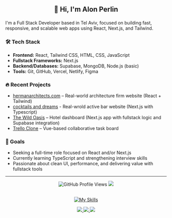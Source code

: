 ## <p align="center">👋 Hi, I'm Alon Perlin</p>

I'm a Full Stack Developer based in Tel Aviv, focused on building fast, responsive, and scalable web apps using React, Next.js, and Tailwind.

### 🛠 Tech Stack
- **Frontend:** React, Tailwind CSS, HTML, CSS, JavaScript
- **Fullstack Frameworks:** Next.js 
- **Backend/Databases:** Supabase, MongoDB, Node.js (basic)
- **Tools:** Git, GitHub, Vercel, Netlify, Figma

### 🔥 Recent Projects
- [hermanarchitects.com](https://hermanarchitects.com) – Real-world architecture firm website (React + Tailwind)
- [cocktails and dreams](https://www.cocktailsndreams.art) - Real-wrold active bar website (Next.js with Typescript)
- [The Wild Oasis](https://the-wild-oasis-website-vert-five.vercel.app/) – Hotel dashboard (Next.js app with fullstack logic and Supabase integration)
- [Trello Clone](https://trio-j5ev.onrender.com) – Vue-based collaborative task board

### 🎯 Goals
- Seeking a full-time role focused on React and/or Next.js
- Currently learning TypeScript and strengthening interview skills
- Passionate about clean UI, performance, and delivering value with fullstack tools

---
<div align="center">

<div align="center">
  <img src="https://komarev.com/ghpvc/?username=APerlinx&style=flat-square&color=blue" alt="GitHub Profile Views" />
  <img src="https://img.shields.io/badge/Currently-Online-brightgreen?style=flat-square&logo=wifi" />
</div>
<br/>

  [![My Skills](https://skillicons.dev/icons?i=js,ts,html,css,react,nextjs,tailwind,nodejs,git,github,vscode,postman,mongodb,supabase,vite,aws&perline=16)](https://skillicons.dev)

<p align="center">
  <a href="https://www.linkedin.com/in/alonperlin/">
    <img src="https://img.shields.io/badge/LinkedIn-blue?style=flat&logo=linkedin" />
  </a>
  <a href="https://github.com/APerlinx">
    <img src="https://img.shields.io/badge/GitHub-black?style=flat&logo=github" />
  </a>
  <a href="mailto:alonperinx@gmail.com">
    <img src="https://img.shields.io/badge/Gmail-red?style=flat&logo=gmail" />
  </a>
</p>

</div>
